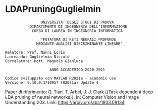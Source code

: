 # LDAPruningGuglielmin

                    UNIVERSITA' DEGLI STUDI DI PADOVA
               DIPARTIMENTO DI INGEGNERIA DELL'INFORMAZIONE
                CORSO DI LAUREA IN INGEGNERIA INFORMATICA
                    
                    "POTATURA DI RETI NEURALI PROFONDE 
                  MEDIANTE ANALISI DISCRIMINANTE LINEARE"
    
    Relatore: Prof. Nanni Loris
    Laureando: Guglielmin Niccolò
    Correlatore: Dott. Maguolo Gianluca

                        ANNO ACCADEMICO 2020-2021

    Codice sviluppato con MATLAB R2021a - academic use
    Versione: 9.10.0.1710957 (R2021a) Update 4
    
   Paper di riferimento: Q. Tian, T. Arbel, J. J. Clark 
   ⟨⟨Task dependent deep LDA pruning of neural networks⟩⟩.
   In: Computer Vision and Image Understanding 203.
   Link: https://arxiv.org/abs/1803.08134
